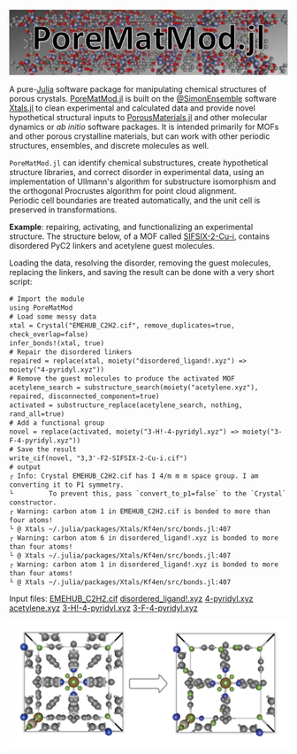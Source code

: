![logo.JPG](assets/logo.JPG)

A pure-[Julia](https://julialang.org/) software package for manipulating chemical structures of porous crystals.  [PoreMatMod.jl](https://github.com/SimonEnsemble/PoreMatMod.jl) is built on the [@SimonEnsemble](https://SimonEnsemble.github.io) software [Xtals.jl](https://github.com/SimonEnsemble/Xtals.jl) to clean experimental and calculated data and provide novel hypothetical structural inputs to [PorousMaterials.jl](https://github.com/SimonEnsemble/PorousMaterials.jl) and other molecular dynamics or *ab initio* software packages.
It is intended primarily for MOFs and other porous crystalline materials, but can work with other periodic structures, ensembles, and discrete molecules as well.

`PoreMatMod.jl` can identify chemical substructures, create hypothetical structure libraries, and correct disorder in experimental data, using an implementation of Ullmann's algorithm for substructure isomorphism and the orthogonal Procrustes algorithm for point cloud alignment.  
Periodic cell boundaries are treated automatically, and the unit cell is preserved in transformations.

**Example**: repairing, activating, and functionalizing an experimental structure.
The structure below, of a MOF called [SIFSIX-2-Cu-i](https://dx.doi.org/10.1126/science.aaf2458), contains disordered PyC2 linkers and acetylene guest molecules.

Loading the data, resolving the disorder, removing the guest molecules, replacing the linkers, and saving the result can be done with a very short script:

```jldoctest; output=false
# Import the module
using PoreMatMod
# Load some messy data
xtal = Crystal("EMEHUB_C2H2.cif", remove_duplicates=true, check_overlap=false)
infer_bonds!(xtal, true)
# Repair the disordered linkers
repaired = replace(xtal, moiety("disordered_ligand!.xyz") => moiety("4-pyridyl.xyz"))
# Remove the guest molecules to produce the activated MOF
acetylene_search = substructure_search(moiety("acetylene.xyz"), repaired, disconnected_component=true)
activated = substructure_replace(acetylene_search, nothing, rand_all=true)
# Add a functional group
novel = replace(activated, moiety("3-H!-4-pyridyl.xyz") => moiety("3-F-4-pyridyl.xyz"))
# Save the result
write_cif(novel, "3,3'-F2-SIFSIX-2-Cu-i.cif")
# output
┌ Info: Crystal EMEHUB_C2H2.cif has I 4/m m m space group. I am converting it to P1 symmetry.
└         To prevent this, pass `convert_to_p1=false` to the `Crystal` constructor.
┌ Warning: carbon atom 1 in EMEHUB_C2H2.cif is bonded to more than four atoms!
└ @ Xtals ~/.julia/packages/Xtals/Kf4en/src/bonds.jl:407
┌ Warning: carbon atom 6 in disordered_ligand!.xyz is bonded to more than four atoms!
└ @ Xtals ~/.julia/packages/Xtals/Kf4en/src/bonds.jl:407
┌ Warning: carbon atom 1 in disordered_ligand!.xyz is bonded to more than four atoms!
└ @ Xtals ~/.julia/packages/Xtals/Kf4en/src/bonds.jl:407
```

Input files: [EMEHUB_C2H2.cif](assets/index/EMEHUB_C2H2.cif) [disordered_ligand!.xyz](assets/index/disordered_ligand!.xyz) [4-pyridyl.xyz](assets/index/4-pyridyl.xyz) [acetylene.xyz](assets/index/acetylene.xyz) [3-H!-4-pyridyl.xyz](assets/index/3-H!-4-pyridyl.xyz) [3-F-4-pyridyl.xyz](assets/index/3-F-4-pyridyl.xyz)

![messy to novel](assets/index.png)
